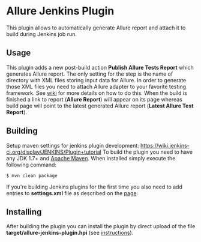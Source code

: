 # Allure Jenkins Plugin

This plugin allows to automatically generate Allure report and attach it to build during Jenkins job run.

## Usage
This plugin adds a new post-build action **Publish Allure Tests Report** which generates Allure report. The only setting for the step is the name of directory with XML files storing input data for Allure. In order to generate those XML files you need to attach Allure adapter to your favorite testing framework. See [wiki](https://github.com/allure-framework/allure-core/wiki) for more details on how to do this. When the build is finished a link to report (**Allure Report**) will appear on its page whereas build page will point to the latest generated Allure report (**Latest Allure Test Report**).

## Building

Setup maven settings for jenkins plugin development: https://wiki.jenkins-ci.org/display/JENKINS/Plugin+tutorial
To build the plugin you need to have any JDK 1.7+ and [Apache Maven](http://maven.apache.org/). When installed simply execute the following command:
```
$ mvn clean package
```
If you're building Jenkins plugins for the first time you also need to add entries to **settings.xml** file as described on the [page](https://wiki.jenkins-ci.org/display/JENKINS/Plugin+tutorial#Plugintutorial-SettingUpEnvironment).

## Installing
After building the plugin you can install the plugin by direct upload of the file **target/allure-jenkins-plugin.hpi** (see [instructions](https://wiki.jenkins-ci.org/display/JENKINS/Plugins#Plugins-Usingtheinterface)).
